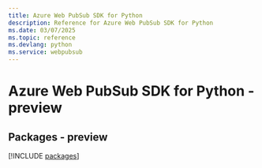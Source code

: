 ```yaml
---
title: Azure Web PubSub SDK for Python
description: Reference for Azure Web PubSub SDK for Python
ms.date: 03/07/2025
ms.topic: reference
ms.devlang: python
ms.service: webpubsub
---
```

# Azure Web PubSub SDK for Python - preview
## Packages - preview
[!INCLUDE [packages](web-pubsub-index.md)]
